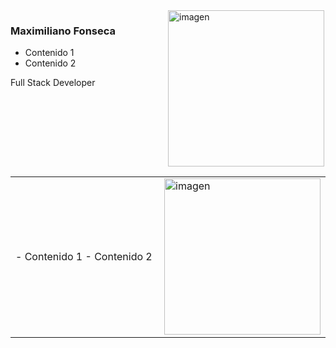 
<div>
  <div style="float: left; width: 50%;">
    <h3>Maximiliano Fonseca</h3>
    <ul>
      <li>Contenido 1</li>
      <li>Contenido 2</li>
    </ul>
    <p>Full Stack Developer</p>
  </div>
  
  <div style="float: right; width: 50%;">
    <img src="https://www.ceupe.com/images/easyblog_articles/3583/b2ap3_large_profesion-de-programador-web.jpg" alt="imagen" width="250" />
  </div>
  
  <div style="clear: both;"></div>
</div>

<div>
  <table>
    <tr>
      <td width="50%">
        - Contenido 1
        - Contenido 2
      </td>
      <td width="50%">
        <img src="https://www.ceupe.com/images/easyblog_articles/3583/b2ap3_large_profesion-de-programador-web.jpg" alt="imagen" width="250" />
      </td>
    </tr>
  </table>
</div>



